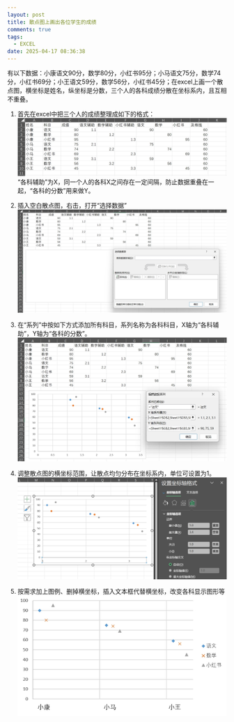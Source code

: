 ```yaml
---
layout: post
title: 散点图上画出各位学生的成绩
comments: true
tags:
  - EXCEL
date: 2025-04-17 08:36:38
---
```

有以下数据：小康语文90分，数学80分，小红书95分；小马语文75分，数学74分，小红书69分；小王语文59分，数学56分，小红书45分；在excel上画一个散点图，横坐标是姓名，纵坐标是分数，三个人的各科成绩分散在坐标系内，且互相不重叠。
<!--more-->
1. 首先在excel中把三个人的成绩整理成如下的格式：
![插入图片](/assets/images/250417_1.jpg)
“各科辅助”为X，同一个人的各科X之间存在一定间隔，防止数据重叠在一起，“各科的分数”用来做Y。

2. 插入空白散点图，右击，打开“选择数据”
![插入图片](/assets/images/250417_2.jpg)

3. 在“系列”中按如下方式添加所有科目，系列名称为各科科目，X轴为“各科辅助”，Y轴为“各科的分数”。
![插入图片](/assets/images/250417_3.jpg)

4. 调整散点图的横坐标范围，让散点均匀分布在坐标系内，单位可设置为1。
![插入图片](/assets/images/250417_4.jpg)

5. 按需求加上图例、删掉横坐标，插入文本框代替横坐标，改变各科显示图形等
![插入图片](/assets/images/250417_5.jpg)